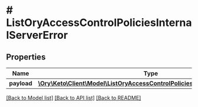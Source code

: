 # # ListOryAccessControlPoliciesInternalServerError

## Properties

Name | Type | Description | Notes
------------ | ------------- | ------------- | -------------
**payload** | [**\Ory\Keto\Client\Model\ListOryAccessControlPoliciesInternalServerErrorBody**](ListOryAccessControlPoliciesInternalServerErrorBody.md) |  | [optional] 

[[Back to Model list]](../../README.md#documentation-for-models) [[Back to API list]](../../README.md#documentation-for-api-endpoints) [[Back to README]](../../README.md)


